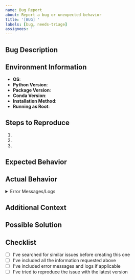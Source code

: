 ```yaml
---
name: Bug Report
about: Report a bug or unexpected behavior
title: '[BUG] '
labels: [bug, needs-triage]
assignees: ''
---
```


## Bug Description

<!-- Provide a clear and concise description of the bug -->

## Environment Information

<!-- Complete the following information about your environment -->

- **OS**: <!-- e.g., Ubuntu 22.04, CentOS 8, Windows 11 -->
- **Python Version**: <!-- e.g., 3.10.4 -->
- **Package Version**: <!-- e.g., 1.2.3 -->
- **Conda Version**: <!-- e.g., 23.3.1 -->
- **Installation Method**: <!-- e.g., pip, conda, from source -->
- **Running as Root**: <!-- Yes/No -->

## Steps to Reproduce

<!-- Provide detailed steps to reproduce the bug -->

1.
1.
1.

## Expected Behavior

<!-- Describe what you expected to happen -->

## Actual Behavior

<!-- Describe what actually happened -->

<!-- Include any error messages, stack traces, or logs -->

<details>
<summary>Error Messages/Logs</summary>

```
Paste your logs here
```

</details>

## Additional Context

<!-- Add any other context about the problem here -->

<!-- For example: Does the issue happen consistently or intermittently? -->

<!-- Have you tried any workarounds? -->

## Possible Solution

<!-- If you have suggestions on how to fix the issue, please describe them here -->

<!-- This section is optional -->

## Checklist

<!-- Put an x in the boxes that apply -->

- [ ] I've searched for similar issues before creating this one
- [ ] I've included all the information requested above
- [ ] I've included error messages and logs if applicable
- [ ] I've tried to reproduce the issue with the latest version
